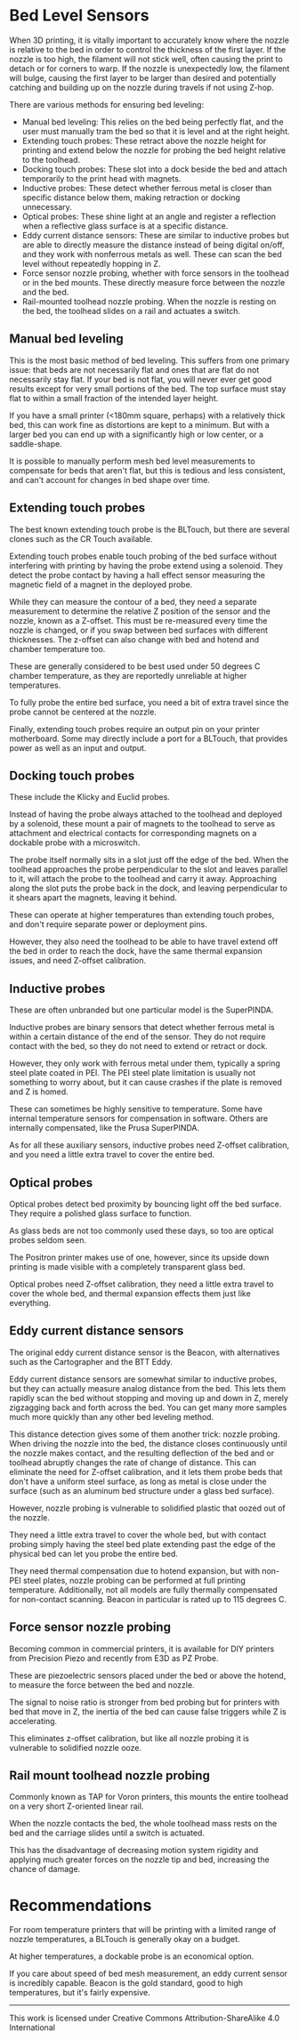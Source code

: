 # Bed Level Sensors

When 3D printing, it is vitally important to accurately know where the nozzle is relative to the bed in order to control the thickness of the first layer.
If the nozzle is too high, the filament will not stick well, often causing the print to detach or for corners to warp.
If the nozzle is unexpectedly low, the filament will bulge, causing the first layer to be larger than desired and potentially catching and building up on the nozzle during travels if not using Z-hop.

There are various methods for ensuring bed leveling:

* Manual bed leveling: This relies on the bed being perfectly flat, and the user must manually tram the bed so that it is level and at the right height.
* Extending touch probes: These retract above the nozzle height for printing and extend below the nozzle for probing the bed height relative to the toolhead.
* Docking touch probes: These slot into a dock beside the bed and attach temporarily to the print head with magnets.
* Inductive probes: These detect whether ferrous metal is closer than specific distance below them, making retraction or docking unnecessary.
* Optical probes: These shine light at an angle and register a reflection when a reflective glass surface is at a specific distance.
* Eddy current distance sensors: These are similar to inductive probes but are able to directly measure the distance instead of being digital on/off, and they work with nonferrous metals as well. These can scan the bed level without repeatedly hopping in Z.
* Force sensor nozzle probing, whether with force sensors in the toolhead or in the bed mounts. These directly measure force between the nozzle and the bed.
* Rail-mounted toolhead nozzle probing. When the nozzle is resting on the bed, the toolhead slides on a rail and actuates a switch.

## Manual bed leveling

This is the most basic method of bed leveling.
This suffers from one primary issue: that beds are not necessarily flat and ones that are flat do not necessarily stay flat.
If your bed is not flat, you will never ever get good results except for very small portions of the bed.
The top surface must stay flat to within a small fraction of the intended layer height.

If you have a small printer (<180mm square, perhaps) with a relatively thick bed, this can work fine as distortions are kept to a minimum.
But with a larger bed you can end up with a significantly high or low center, or a saddle-shape.

It is possible to manually perform mesh bed level measurements to compensate for beds that aren't flat, but this is tedious and less consistent, and can't account for changes in bed shape over time.

## Extending touch probes

The best known extending touch probe is the BLTouch, but there are several clones such as the CR Touch available.

Extending touch probes enable touch probing of the bed surface without interfering with printing by having the probe extend using a solenoid.
They detect the probe contact by having a hall effect sensor measuring the magnetic field of a magnet in the deployed probe.

While they can measure the contour of a bed, they need a separate measurement to determine the relative Z position of the sensor and the nozzle, known as a Z-offset.
This must be re-measured every time the nozzle is changed, or if you swap between bed surfaces with different thicknesses.
The z-offset can also change with bed and hotend and chamber temperature too.

These are generally considered to be best used under 50 degrees C chamber temperature, as they are reportedly unreliable at higher temperatures.

To fully probe the entire bed surface, you need a bit of extra travel since the probe cannot be centered at the nozzle.

Finally, extending touch probes require an output pin on your printer motherboard.
Some may directly include a port for a BLTouch, that provides power as well as an input and output.

## Docking touch probes

These include the Klicky and Euclid probes.

Instead of having the probe always attached to the toolhead and deployed by a solenoid, these mount a pair of magnets to the toolhead to serve as attachment and electrical contacts for corresponding magnets on a dockable probe with a microswitch.

The probe itself normally sits in a slot just off the edge of the bed.
When the toolhead approaches the probe perpendicular to the slot and leaves parallel to it, will attach the probe to the toolhead and carry it away.
Approaching along the slot puts the probe back in the dock, and leaving perpendicular to it shears apart the magnets, leaving it behind.

These can operate at higher temperatures than extending touch probes, and don't require separate power or deployment pins.

However, they also need the toolhead to be able to have travel extend off the bed in order to reach the dock, have the same thermal expansion issues, and need Z-offset calibration.

## Inductive probes

These are often unbranded but one particular model is the SuperPINDA.

Inductive probes are binary sensors that detect whether ferrous metal is within a certain distance of the end of the sensor.
They do not require contact with the bed, so they do not need to extend or retract or dock.

However, they only work with ferrous metal under them, typically a spring steel plate coated in PEI.
The PEI steel plate limitation is usually not something to worry about, but it can cause crashes if the plate is removed and Z is homed.

These can sometimes be highly sensitive to temperature.
Some have internal temperature sensors for compensation in software.
Others are internally compensated, like the Prusa SuperPINDA.

As for all these auxiliary sensors, inductive probes need Z-offset calibration, and you need a little extra travel to cover the entire bed.

## Optical probes

Optical probes detect bed proximity by bouncing light off the bed surface.
They require a polished glass surface to function.

As glass beds are not too commonly used these days, so too are optical probes seldom seen.

The Positron printer makes use of one, however, since its upside down printing is made visible with a completely transparent glass bed.

Optical probes need Z-offset calibration, they need a little extra travel to cover the whole bed, and thermal expansion effects them just like everything.

## Eddy current distance sensors

The original eddy current distance sensor is the Beacon, with alternatives such as the Cartographer and the BTT Eddy.

Eddy current distance sensors are somewhat similar to inductive probes, but they can actually measure analog distance from the bed.
This lets them rapidly scan the bed without stopping and moving up and down in Z, merely zigzagging back and forth across the bed.
You can get many more samples much more quickly than any other bed leveling method.

This distance detection gives some of them another trick: nozzle probing.
When driving the nozzle into the bed, the distance closes continuously until the nozzle makes contact, and the resulting deflection of the bed and or toolhead abruptly changes the rate of change of distance.
This can eliminate the need for Z-offset calibration, and it lets them probe beds that don't have a uniform steel surface, as long as metal is close under the surface (such as an aluminum bed structure under a glass bed surface).

However, nozzle probing is vulnerable to solidified plastic that oozed out of the nozzle.

They need a little extra travel to cover the whole bed, but with contact probing simply having the steel bed plate extending past the edge of the physical bed can let you probe the entire bed.

They need thermal compensation due to hotend expansion, but with non-PEI steel plates, nozzle probing can be performed at full printing temperature.
Additionally, not all models are fully thermally compensated for non-contact scanning.
Beacon in particular is rated up to 115 degrees C.

## Force sensor nozzle probing

Becoming common in commercial printers, it is available for DIY printers from Precision Piezo and recently from E3D as PZ Probe.

These are piezoelectric sensors placed under the bed or above the hotend, to measure the force between the bed and nozzle.

The signal to noise ratio is stronger from bed probing but for printers with bed that move in Z, the inertia of the bed can cause false triggers while Z is accelerating.

This eliminates z-offset calibration, but like all nozzle probing it is vulnerable to solidified nozzle ooze.

## Rail mount toolhead nozzle probing

Commonly known as TAP for Voron printers, this mounts the entire toolhead on a very short Z-oriented linear rail.

When the nozzle contacts the bed, the whole toolhead mass rests on the bed and the carriage slides until a switch is actuated.

This has the disadvantage of decreasing motion system rigidity and applying much greater forces on the nozzle tip and bed, increasing the chance of damage.

# Recommendations

For room temperature printers that will be printing with a limited range of nozzle temperatures, a BLTouch is generally okay on a budget.

At higher temperatures, a dockable probe is an economical option.

If you care about speed of bed mesh measurement, an eddy current sensor is incredibly capable.
Beacon is the gold standard, good to high temperatures, but it's fairly expensive.

---

This work is licensed under Creative Commons Attribution-ShareAlike 4.0 International
